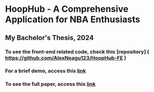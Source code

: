 # HoopHub - A Comprehensive Application for NBA Enthusiasts 
## My Bachelor's Thesis, 2024
### To see the **front-end** related code, check this [repository] ( https://github.com/AlexNeagu123/HoopHub-FE )
### For a brief **demo**, access this [link]( https://www.youtube.com/watch?v=PMvrcbDFoJg )
### To see the **full paper**, access this [link]( https://drive.google.com/file/d/18h9LE-R63r6s_ZLwLH7MantfL0HfSuxq/view?usp=sharing )  

